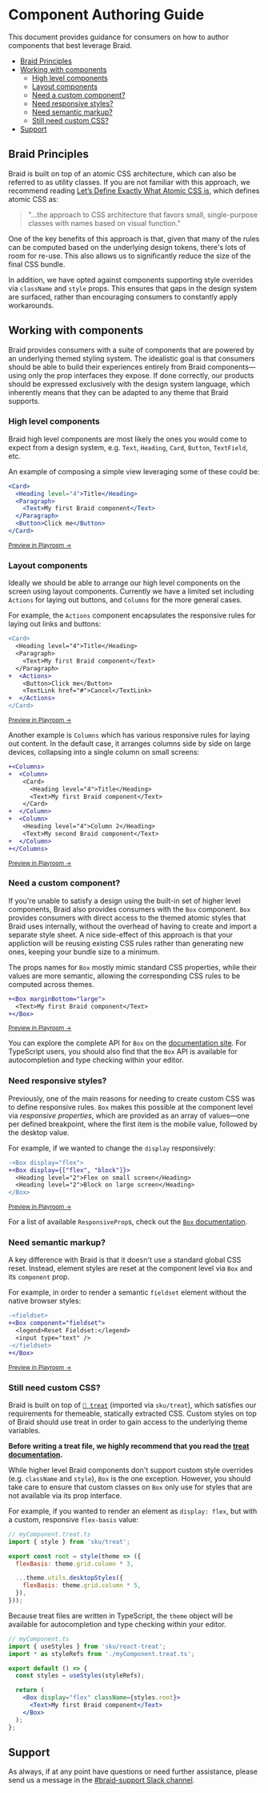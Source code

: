 # Component Authoring Guide

This document provides guidance for consumers on how to author components that best leverage Braid.

- [Braid Principles](#braid-principles)
- [Working with components](#working-with-components)
  - [High level components](#high-level-components)
  - [Layout components](#layout-components)
  - [Need a custom component?](#need-a-custom-component)
  - [Need responsive styles?](#need-responsive-styles)
  - [Need semantic markup?](#need-semantic-markup)
  - [Still need custom CSS?](#still-need-custom-css)
- [Support](#support)

## Braid Principles

Braid is built on top of an atomic CSS architecture, which can also be referred to as utility classes. If you are not familiar with this approach, we recommend reading [Let’s Define Exactly What Atomic CSS is](https://css-tricks.com/lets-define-exactly-atomic-css/), which defines atomic CSS as:

> "...the approach to CSS architecture that favors small, single-purpose classes with names based on visual function."

One of the key benefits of this approach is that, given that many of the rules can be computed based on the underlying design tokens, there's lots of room for re-use. This also allows us to significantly reduce the size of the final CSS bundle.

In addition, we have opted against components supporting style overrides via `className` and `style` props. This ensures that gaps in the design system are surfaced, rather than encouraging consumers to constantly apply workarounds.

## Working with components

Braid provides consumers with a suite of components that are powered by an underlying themed styling system. The idealistic goal is that consumers should be able to build their experiences entirely from Braid components—using only the prop interfaces they expose. If done correctly, our products should be expressed exclusively with the design system language, which inherently means that they can be adapted to any theme that Braid supports.

### High level components

Braid high level components are most likely the ones you would come to expect from a design system, e.g. `Text`, `Heading`, `Card`, `Button`, `TextField`, etc.

An example of composing a simple view leveraging some of these could be:

```jsx
<Card>
  <Heading level="4">Title</Heading>
  <Paragraph>
    <Text>My first Braid component</Text>
  </Paragraph>
  <Button>Click me</Button>
</Card>
```

<sup>[Preview in Playroom &#08594;](https://seek-oss.github.io/braid-design-system/playroom/#?code=PENhcmQ-CiAgPEhlYWRpbmcgbGV2ZWw9IjQiPlRpdGxlPC9IZWFkaW5nPgogIDxQYXJhZ3JhcGg-CiAgICA8VGV4dD5NeSBmaXJzdCBCcmFpZCBjb21wb25lbnQ8L1RleHQ-CiAgPC9QYXJhZ3JhcGg-CiAgPEJ1dHRvbj5DbGljayBtZTwvQnV0dG9uPgo8L0NhcmQ-Cg)</sup>

### Layout components

Ideally we should be able to arrange our high level components on the screen using layout components. Currently we have a limited set including `Actions` for laying out buttons, and `Columns` for the more general cases.

For example, the `Actions` component encapsulates the responsive rules for laying out links and buttons:

```diff
<Card>
  <Heading level="4">Title</Heading>
  <Paragraph>
    <Text>My first Braid component</Text>
  </Paragraph>
+  <Actions>
    <Button>Click me</Button>
    <TextLink href="#">Cancel</TextLink>
+  </Actions>
</Card>
```

<sup>[Preview in Playroom &#08594;](https://seek-oss.github.io/braid-design-system/playroom/#?code=PENhcmQ-CiAgPEhlYWRpbmcgbGV2ZWw9IjQiPlRpdGxlPC9IZWFkaW5nPgogIDxQYXJhZ3JhcGg-CiAgICA8VGV4dD5NeSBmaXJzdCBCcmFpZCBjb21wb25lbnQ8L1RleHQ-CiAgPC9QYXJhZ3JhcGg-CiAgPEFjdGlvbnM-CiAgICA8QnV0dG9uPkNsaWNrIG1lPC9CdXR0b24-CiAgICA8VGV4dExpbmsgaHJlZj0iIyI-Q2FuY2VsPC9UZXh0TGluaz4KICA8L0FjdGlvbnM-CjwvQ2FyZD4K)</sup>

Another example is `Columns` which has various responsive rules for laying out content. In the default case, it arranges columns side by side on large devices, collapsing into a single column on small screens:

```diff
+<Columns>
+  <Column>
    <Card>
      <Heading level="4">Title</Heading>
      <Text>My first Braid component</Text>
    </Card>
+  </Column>
+  <Column>
    <Heading level="4">Column 2</Heading>
    <Text>My second Braid component</Text>
+  </Column>
+</Columns>
```

<sup>[Preview in Playroom &#08594;](https://seek-oss.github.io/braid-design-system/playroom/#?code=PENvbHVtbnM-CiAgPENvbHVtbj4KICAgIDxDYXJkPgogICAgICA8SGVhZGluZyBsZXZlbD0iNCI-VGl0bGU8L0hlYWRpbmc-CiAgICAgIDxQYXJhZ3JhcGg-CiAgICAgICAgPFRleHQ-TXkgZmlyc3QgQnJhaWQgY29tcG9uZW50PC9UZXh0PgogICAgICA8L1BhcmFncmFwaD4KICAgICAgPEJ1dHRvbj5DbGljayBtZTwvQnV0dG9uPgogICAgPC9DYXJkPgogIDwvQ29sdW1uPgogIDxDb2x1bW4-CiAgICA8Q2FyZD4KICAgICAgPEhlYWRpbmcgbGV2ZWw9IjQiPkNvbHVtbiAyPC9IZWFkaW5nPgogICAgICA8VGV4dD5NeSBzZWNvbmQgQnJhaWQgY29tcG9uZW50PC9UZXh0PgogICAgPC9DYXJkPgogIDwvQ29sdW1uPgo8L0NvbHVtbnM-Cg)</sup>

### Need a custom component?

If you're unable to satisfy a design using the built-in set of higher level components, Braid also provides consumers with the `Box` component. `Box` provides consumers with direct access to the themed atomic styles that Braid uses internally, without the overhead of having to create and import a separate style sheet. A nice side-effect of this approach is that your appliction will be reusing existing CSS rules rather than generating new ones, keeping your bundle size to a minimum.

The props names for `Box` mostly mimic standard CSS properties, while their values are more semantic, allowing the corresponding CSS rules to be computed across themes.

```diff
+<Box marginBottom="large">
  <Text>My first Braid component</Text>
+</Box>
```

<sup>[Preview in Playroom &#08594;](https://seek-oss.github.io/braid-design-system/playroom/#?code=PEJveCBtYXJnaW5Cb3R0b209ImxhcmdlIj4KICA8VGV4dD5NeSBmaXJzdCBCcmFpZCBjb21wb25lbnQ8L1RleHQ-CjwvQm94Pgo)</sup>

You can explore the complete API for `Box` on the [documentation site](https://seek-oss.github.io/braid-design-system/components/Box). For TypeScript users, you should also find that the `Box` API is available for autocompletion and type checking within your editor.

### Need responsive styles?

Previously, one of the main reasons for needing to create custom CSS was to define responsive rules. `Box` makes this possible at the component level via _responsive properties_, which are provided as an array of values—one per defined breakpoint, where the first item is the mobile value, followed by the desktop value.

For example, if we wanted to change the `display` responsively:

```diff
-<Box display="flex">
+<Box display={["flex", "block"]}>
  <Heading level="2">Flex on small screen</Heading>
  <Heading level="2">Block on large screen</Heading>
</Box>
```

<sup>[Preview in Playroom &#08594;](https://seek-oss.github.io/braid-design-system/playroom/#?code=PEJveCBkaXNwbGF5PXtbImZsZXgiLCAiYmxvY2siXX0-CiAgPEhlYWRpbmcgbGV2ZWw9IjIiPkZsZXggb24gc21hbGwgc2NyZWVuPC9IZWFkaW5nPgogIDxIZWFkaW5nIGxldmVsPSIyIj5CbG9jayBvbiBsYXJnZSBzY3JlZW48L0hlYWRpbmc-CjwvQm94Pgo)</sup>

For a list of available `ResponsiveProp`s, check out the [`Box` documentation](https://seek-oss.github.io/braid-design-system/components/Box).

### Need semantic markup?

A key difference with Braid is that it doesn't use a standard global CSS reset. Instead, element styles are reset at the component level via `Box` and its `component` prop.

For example, in order to render a semantic `fieldset` element without the native browser styles:

```diff
-<fieldset>
+<Box component="fieldset">
  <legend>Reset Fieldset:</legend>
  <input type="text" />
-</fieldset>
+</Box>
```

<sup>[Preview in Playroom &#08594;](https://seek-oss.github.io/braid-design-system/playroom/#?code=PGZpZWxkc2V0PgogIDxsZWdlbmQ-TmF0aXZlIEZpZWxkc2V0OjwvbGVnZW5kPgogIDxpbnB1dCB0eXBlPSJ0ZXh0IiAvPgo8L2ZpZWxkc2V0Pgo8Qm94IGNvbXBvbmVudD0iZmllbGRzZXQiPgogIDxsZWdlbmQ-UmVzZXQgRmllbGRzZXQ6PC9sZWdlbmQ-CiAgPGlucHV0IHR5cGU9InRleHQiIC8-CjwvQm94Pg)</sup>

### Still need custom CSS?

Braid is built on top of [`🍬 treat`](https://seek-oss.github.io/treat) (imported via `sku/treat`), which satisfies our requirements for themeable, statically extracted CSS. Custom styles on top of Braid should use treat in order to gain access to the underlying theme variables.

**Before writing a treat file, we highly recommend that you read the [treat documentation](https://seek-oss.github.io/treat).**

While higher level Braid components don't support custom style overrides (e.g. `className` and `style`), `Box` is the one exception. However, you should take care to ensure that custom classes on `Box` only use for styles that are not available via its prop interface.

For example, if you wanted to render an element as `display: flex`, but with a custom, responsive `flex-basis` value:

```js
// myComponent.treat.ts
import { style } from 'sku/treat';

export const root = style(theme => ({
  flexBasis: theme.grid.column * 3,

  ...theme.utils.desktopStyles({
    flexBasis: theme.grid.column * 5,
  }),
}));
```

Because treat files are written in TypeScript, the `theme` object will be available for autocompletion and type checking within your editor.

```jsx
// myComponent.ts
import { useStyles } from 'sku/react-treat';
import * as styleRefs from './myComponent.treat.ts';

export default () => {
  const styles = useStyles(styleRefs);

  return (
    <Box display="flex" className={styles.root}>
      <Text>My first Braid component</Text>
    </Box>
  );
};
```

## Support

As always, if at any point have questions or need further assistance, please send us a message in the [#braid-support Slack channel](https://seekchat.slack.com/channels/braid-support).
